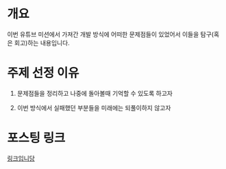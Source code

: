 # 개요

이번 유튜브 미션에서 가져간 개발 방식에 어떠한 문제점들이 있었어서 이들을 탐구(혹은 회고)하는 내용입니다.

# 주제 선정 이유

1. 문제점들을 정리하고 나중에 돌아볼때 기억할 수 있도록 하고자

2. 이번 방식에서 실패했던 부분들을 미래에는 되풀이하지 않고자

# 포스팅 링크

[링크입니당](https://velog.io/@rat8397/%EC%9A%B0%EC%95%84%ED%95%9C%ED%85%8C%ED%81%AC%EC%BD%94%EC%8A%A4-5-%EC%98%A4%ED%95%B4%ED%95%B4%EB%B2%84%EB%A6%B0-%EC%84%A4%EA%B3%84)
